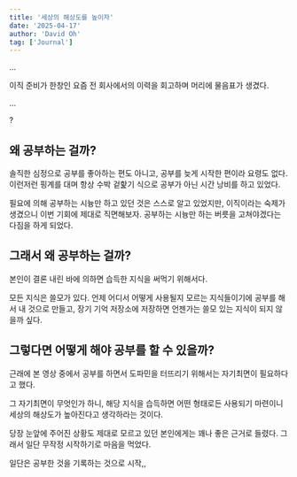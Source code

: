 ```yaml
---
title: '세상의 해상도를 높이자'
date: '2025-04-17'
author: 'David Oh'
tag: ['Journal']
---
```


...

이직 준비가 한창인 요즘 전 회사에서의 이력을 회고하며 머리에 물음표가 생겼다.

...

?

## 왜 공부하는 걸까?

솔직한 심정으로 공부를 좋아하는 편도 아니고, 공부를 늦게 시작한 편이라 요령도 없다. 이런저런 핑계를 대며 항상 수박 겉핥기 식으로 공부가 아닌 시간 낭비를 하고 있었다.

필요에 의해 공부하는 시늉만 하고 있던 것은 스스로 알고 있었지만, 이직이라는 숙제가 생겼으니 이번 기회에 제대로 직면해보자. 공부하는 시늉만 하는 버릇을 고쳐야겠다는 다짐을 하게 되었다.

## 그래서 왜 공부하는 걸까?

본인이 결론 내린 바에 의하면 습득한 지식을 써먹기 위해서다.

모든 지식은 쓸모가 있다. 언제 어디서 어떻게 사용될지 모르는 지식들이기에 공부를 해서 내 것으로 만들고, 장기 기억 저장소에 저장하면 언젠가는 쓸모 있는 지식이 되지 않을까 싶다.

## 그렇다면 어떻게 해야 공부를 할 수 있을까?

근래에 본 영상 중에서 공부를 하면서 도파민을 터뜨리기 위해서는 자기최면이 필요하다고 했다.

그 자기최면이 무엇인가 하니, 해당 지식을 습득하면 어떤 형태로든 사용되기 마련이니 세상의 해상도가 높아진다고 생각하라는 것이다.

당장 눈앞에 주어진 상황도 제대로 모르고 있던 본인에게는 꽤나 좋은 근거로 들렸다. 그래서 일단 무작정 시작하기로 마음을 먹었다.

일단은 공부한 것을 기록하는 것으로 시작,,
